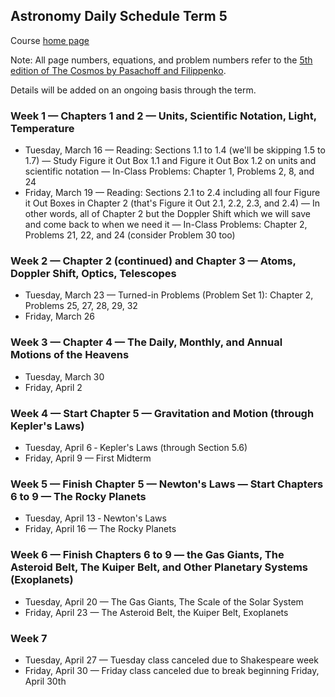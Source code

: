 ## Astronomy Daily Schedule Term 5

Course [home page](./)

Note: All page numbers, equations, and problem numbers refer to the [5th edition of The Cosmos by Pasachoff and Filippenko](https://www.amazon.com/Cosmos-Astronomy-New-Millennium/dp/1108431380).

Details will be added on an ongoing basis through the term.

### Week 1 &mdash; Chapters 1 and 2 &mdash; Units, Scientific Notation, Light, Temperature

* Tuesday, March 16 &mdash; Reading: Sections 1.1 to 1.4 (we'll be skipping 1.5 to 1.7) &mdash; Study Figure it Out Box 1.1 and Figure it Out Box 1.2 on units and scientific notation &mdash; In-Class Problems: Chapter 1, Problems 2, 8, and 24
* Friday, March 19 &mdash; Reading: Sections 2.1 to 2.4 including all four Figure it Out Boxes in Chapter 2 (that's Figure it Out 2.1, 2.2, 2.3, and 2.4) &mdash; In other words, all of Chapter 2 but the Doppler Shift which we will save and come back to when we need it &mdash; In-Class Problems: Chapter 2, Problems 21, 22, and 24 (consider Problem 30 too)

### Week 2 &mdash; Chapter 2 (continued) and Chapter 3 &mdash; Atoms, Doppler Shift, Optics, Telescopes

* Tuesday, March 23 &mdash; Turned-in Problems (Problem Set 1): Chapter 2, Problems 25, 27, 28, 29, 32
* Friday, March 26

### Week 3 &mdash; Chapter 4 &mdash; The Daily, Monthly, and Annual Motions of the Heavens

* Tuesday, March 30
* Friday, April 2

### Week 4 &mdash; Start Chapter 5 &mdash; Gravitation and Motion (through Kepler's Laws)

* Tuesday, April 6 &dash; Kepler's Laws (through Section 5.6)
* Friday, April 9 &mdash; First Midterm

### Week 5 &mdash; Finish Chapter 5 &mdash; Newton's Laws &mdash; Start Chapters 6 to 9 &mdash; The Rocky Planets

* Tuesday, April 13 &dash; Newton's Laws
* Friday, April 16 &mdash; The Rocky Planets

### Week 6 &mdash; Finish Chapters 6 to 9 &mdash; the Gas Giants, The Asteroid Belt, The Kuiper Belt, and Other Planetary Systems (Exoplanets)

* Tuesday, April 20 &mdash; The Gas Giants, The Scale of the Solar System
* Friday, April 23 &mdash; The Asteroid Belt, the Kuiper Belt, Exoplanets

### Week 7 

* Tuesday, April 27 &mdash; Tuesday class canceled due to Shakespeare week
* Friday, April 30 &mdash; Friday class canceled due to break beginning Friday, April 30th
